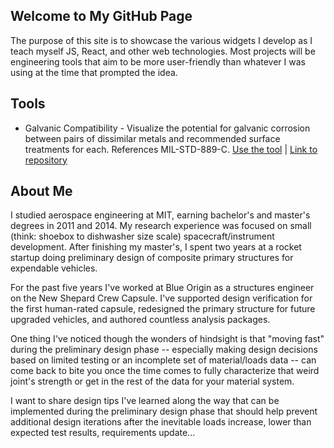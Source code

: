 ## Welcome to My GitHub Page
The purpose of this site is to showcase the various widgets I develop as I teach myself JS, React, and other web technologies. Most projects will be engineering tools that aim to be more user-friendly than whatever I was using at the time that prompted the idea.

## Tools
- Galvanic Compatibility - Visualize the potential for galvanic corrosion between pairs of dissimilar metals and recommended surface treatments for each. References MIL-STD-889-C. [Use the tool](https://edp8489.github.io/galvanic_compatibility) | [Link to repository](https://github.com/edp8489/galvanic_compatibility)

## About Me
I studied aerospace engineering at MIT, earning bachelor's and master's degrees in 2011 and 2014. My research experience was focused on small (think: shoebox to dishwasher size scale) spacecraft/instrument development. After finishing my master's, I spent two years at a rocket startup doing preliminary design of composite primary structures for expendable vehicles. 

For the past five years I've worked at Blue Origin as a structures engineer on the New Shepard Crew Capsule. I've supported design verification for the first human-rated capsule, redesigned the primary structure for future upgraded vehicles, and authored countless analysis packages. 

One thing I've noticed though the wonders of hindsight is that "moving fast" during the preliminary design phase -- especially making design decisions based on limited testing or an incomplete set of material/loads data -- can come back to bite you once the time comes to fully characterize that weird joint's strength or get in the rest of the data for your material system. 

I want to share design tips I've learned along the way that can be implemented during the preliminary design phase that should help prevent additional design iterations after the inevitable loads increase, lower than expected test results, requirements update...